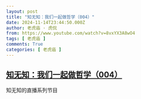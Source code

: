 ```yaml
---
layout: post
title: "知无知：我们一起做哲学（004）"
date: 2024-11-14T23:44:50.000Z
author: 老虎庙 · 虎侃
from: https://www.youtube.com/watch?v=8vxYX3A8wO4
tags: [ 老虎庙 ]
comments: True
categories: [ 老虎庙 ]
---
```

<!--1731627890000-->
[知无知：我们一起做哲学（004）](https://www.youtube.com/watch?v=8vxYX3A8wO4)
------

<div>
知无知的直播系列节目
</div>
